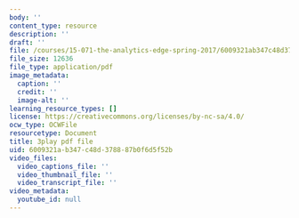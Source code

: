 ```yaml
---
body: ''
content_type: resource
description: ''
draft: ''
file: /courses/15-071-the-analytics-edge-spring-2017/6009321ab347c48d378887b0f6d5f52b_D2FQ-JnltPw.pdf
file_size: 12636
file_type: application/pdf
image_metadata:
  caption: ''
  credit: ''
  image-alt: ''
learning_resource_types: []
license: https://creativecommons.org/licenses/by-nc-sa/4.0/
ocw_type: OCWFile
resourcetype: Document
title: 3play pdf file
uid: 6009321a-b347-c48d-3788-87b0f6d5f52b
video_files:
  video_captions_file: ''
  video_thumbnail_file: ''
  video_transcript_file: ''
video_metadata:
  youtube_id: null
---
```

